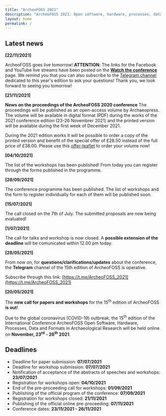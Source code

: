 ```yaml
---
title: "ArcheoFOSS 2021"
description: "ArcheoFOSS 2021: Open software, hardware, processes, data and formats in archaeological research"
layout: home
permalink: /
---
```


## Latest news

**[22/11/2021]**

ArcheoFOSS goes live tomorrow! **ATTENTION**: The links for the Facebook and YouTube live streams have been posted on the **[Watch the conference](/watch-the-conference)** page.
We remind you that you can also subscribe to the [Telegram channel](https://t.me/ArcheoFOSS_2021) dedicated to this year's edition to ask your questions!
Thank you, we look forward to seeing you tomorrow!

**[21/11/2021]**

**News on the proceedings of the ArcheoFOSS 2020 conference** The proceedings will be published as an open-access volume by Archaeopress. The volume will be available in digital format (PDF) during the works of the 2021 conference edition (23-26 Novembrer 2021) and the printed version will be available during the first week of December 2021.

During the 2021 edition works it will be possible to order a copy of the printed version and benefit of the special offer of £28.50 instead of the full price of £38.00. Please use this [offer-leaflet](https://2020.archeofoss.org/images/AA%20Bogdani%20pre-order%20offer.pdf) to order your volume now!


**[04/10/2021]**

The list of the workshops has been published! From today you can register through the forms published in the programme.

**[28/09/2021]**

The conference programme has been published. The list of workshops and the form to register individually for each of them will be published soon.

**[15/07/2021]**

The call closed on the 7th of July. The submitted proposals are now being evaluated!

**[1/07/2021]**

The call for talks and workshop is now closed. A **possible extension of the deadline** will be comunicated within 12.00 pm today.

**[28/05/2021]**

From now on, for **questions/clarifications/updates** about the conference, the **Telegram** channel of the 15th edition of ArcheoFOSS is operative.

Subscribe through this link: [https://t.me/ArcheoFOSS_2021](https://t.me/ArcheoFOSS_2021)

**[20/05/2021]**

The **new call for papers and workshops** for the 15<sup>th</sup> edition of ArcheoFOSS **is out**!

Due to the global coronavirus (COVID-19) outbreak, the 15<sup>th</sup> edition of the
International Conference ArcheoFOSS Open Software, Hardware, Processes,
Data and Formats in Archaeological Research will be held online on
**November, 23<sup>rd</sup> - 26<sup>th</sup> 2021**.

## Deadlines

- Deadline for paper submission: **07/07/2021**
- Deadline for workshop submission: **07/07/2021**
- Notification of acceptance of the abstracts of speeches and workshops: **23/07/2021**
- Registration for workshops open: **04/10/2021**
- End of the pre-proceeding call for workshops: **01/09/2021**
- Publishing of the official program of the conference: **07/09/2021**
- Registration for workshops closed: **21/11/2021**
- Publishing of the official online pre-proceeding: **07/11/2021**
- Conference dates: **23/11/2021 - 26/11/2021**
